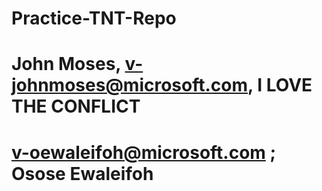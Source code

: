 # Practice-TNT-Repo
# John Moses, v-johnmoses@microsoft.com, I LOVE THE CONFLICT
# v-oewaleifoh@microsoft.com ; Osose Ewaleifoh
